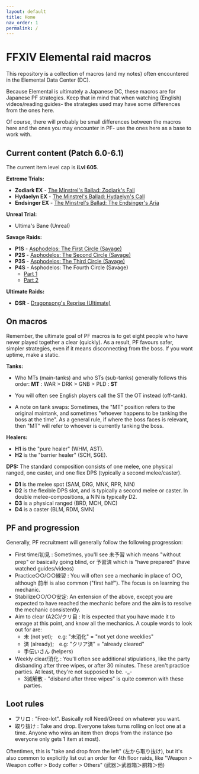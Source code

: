 ```yaml
---
layout: default
title: Home
nav_order: 1
permalink: /
---
```



# FFXIV Elemental raid macros

This repository is a collection of macros (and my notes) often encountered in the Elemental Data Center (DC).

Because Elemental is ultimately a Japanese DC, these macros are for Japanese PF strategies. Keep that in mind that when watching (English) videos/reading guides- the strategies used may have some differences from the ones here.

Of course, there will probably be small differences between the macros here and the ones you may encounter in PF- use the ones here as a base to work with.

## Current content (Patch 6.0-6.1)

The current item level cap is **iLvl 605**.

**Extreme Trials:**
- **Zodiark EX** - [The Minstrel's Ballad: Zodiark's Fall](6.0_endwalker/extreme_trials/zodiark/README.md)
- **Hydaelyn EX** - [The Minstrel's Ballad: Hydaelyn's Call](6.0_endwalker/extreme_trials/hydaelyn/README.md)
- **Endsinger EX** - [The Minstrel's Ballad: The Endsinger's Aria](6.0_endwalker/extreme_trials/endsinger/README.md)

**Unreal Trial:**
- Ultima's Bane (Unreal)

**Savage Raids:**
- **P1S** - [Asphodelos: The First Circle (Savage)](6.0_endwalker/savage_raids/p1s/README.md)
- **P2S** - [Asphodelos: The Second Circle (Savage)](6.0_endwalker/savage_raids/p2s/README.md)
- **P3S** - [Asphodelos: The Third Circle (Savage)](6.0_endwalker/savage_raids/p3s/README.md)
- **P4S** - Asphodelos: The Fourth Circle (Savage)
	- [Part 1](6.0_endwalker/savage_raids/p4s_1/README.md)
	- [Part 2](6.0_endwalker/savage_raids/p4s_2/README.md)

**Ultimate Raids:**
- **DSR** - [Dragonsong's Reprise (Ultimate)](ultimates/dsr/README.md)

## On macros

Remember, the ultimate goal of PF macros is to get eight people who have never played together a clear (quickly). As a result, PF favours safer, simpler strategies, even if it means disconnecting from the boss. If you want uptime, make a static.

**Tanks:**
- Who MTs (main-tanks) and who STs (sub-tanks) generally follows this order:
        **MT** : WAR > DRK > GNB > PLD : **ST**

- You will often see English players call the ST the OT instead (off-tank).
- A note on tank swaps: Sometimes, the "MT" position refers to the original maintank, and sometimes "whoever happens to be tanking the boss at the time". As a general rule, if where the boss faces is relevant, then "MT" will refer to whoever is currently tanking the boss.

**Healers:**
- **H1** is the "pure healer" (WHM, AST).
- **H2** is the "barrier healer" (SCH, SGE).

**DPS:**
The standard composition consists of one melee, one physical ranged, one caster, and one flex DPS (typically a second melee/caster).

- **D1** is the melee spot (SAM, DRG, MNK, RPR, NIN)
- **D2** is the flexible DPS slot, and is typically a second melee or caster. In double melee-compositions, a NIN is typically D2.
- **D3** is a physical ranged (BRD, MCH, DNC)
- **D4** is a caster (BLM, RDM, SMN)

## PF and progression

Generally, PF recruitment will generally follow the following progression:

- First time/初見 : Sometimes, you'll see 未予習 which means "without prep" or basically going blind, or 予習済 which is "have prepared" (have watched guides/videos)
- Practice○○/○○練習 : You will often see a mechanic in place of ○○, although 前半 is also common ("first half"). The focus is on learning the mechanic.
- Stabilize○○/○○安定: An extension of the above, except you are expected to have reached the mechanic before and the aim is to resolve the mechanic consistently.
- Aim to clear (A2C)/クリ目 : It is expected that you have made it to enrage at this point, and know all the mechanics. A couple words to look out for are:
    - 未 (not yet);　e.g: "未消化" = "not yet done weeklies"
    - 済 (already);　e.g: "クリア済" = "already cleared"
    - 手伝いさん (helpers)
- Weekly clear/消化 : You'll often see additional stipulations, like the party disbanding after three wipes, or after 30 minutes. These aren't practice parties. At least, they're not supposed to be. -_-
    - 3滅解散 - "disband after three wipes" is quite common with these parties.

## Loot rules

- フリロ : "Free-lot". Basically roll Need/Greed on whatever you want.
- 取り抜け : Take and drop. Everyone takes turns rolling on loot one at a time. Anyone who wins an item then drops from the instance (so everyone only gets 1 item at most).

Oftentimes, this is "take and drop from the left" (左から取り抜け), but it's also common to explicitly list out an order for 4th floor raids, like "Weapon > Weapon coffer > Body coffer > Others" (武器＞武器箱＞胴箱＞他) 
